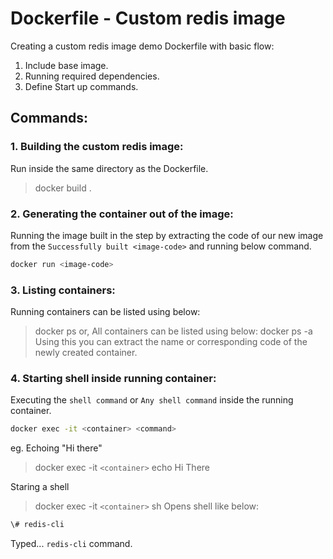 # Dockerfile - Custom redis image

Creating a custom redis image demo Dockerfile with basic flow:

1. Include base image.
2. Running required dependencies.
3. Define Start up commands.

## Commands:

### 1. Building the custom redis image:
Run inside the same directory as the Dockerfile.
> docker build .

### 2. Generating the container out of the image:
Running the image built in the step by extracting the code of our new image from the ```Successfully built <image-code>``` and running below command.
```sh 
docker run <image-code>
```

### 3. Listing containers:
Running containers can be listed using below:
> docker ps
or,
All containers can be listed using below:
> docker ps -a
Using this you can extract the name or corresponding code of the newly created container.

### 4. Starting shell inside running container:
Executing the ```shell command``` or ```Any shell command``` inside the running container.
```sh
docker exec -it <container> <command>
```
eg.
Echoing "Hi there"
> docker exec -it ```<container>``` echo Hi There

Staring a shell
> docker exec -it ```<container>``` sh
Opens shell like below:
```sh
\# redis-cli
```
Typed... ```redis-cli``` command.